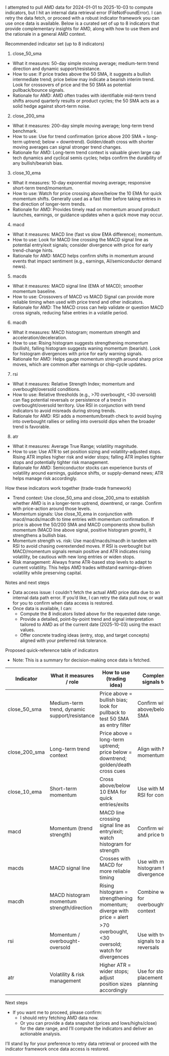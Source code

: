 I attempted to pull AMD data for 2024-01-01 to 2025-10-03 to compute indicators, but I hit an internal data retrieval error (FileNotFoundError). I can retry the data fetch, or proceed with a robust indicator framework you can use once data is available. Below is a curated set of up to 8 indicators that provide complementary insights for AMD, along with how to use them and the rationale in a general AMD context.

Recommended indicator set (up to 8 indicators)
1) close_50_sma
- What it measures: 50-day simple moving average; medium-term trend direction and dynamic support/resistance.
- How to use: If price trades above the 50 SMA, it suggests a bullish intermediate trend; price below may indicate a bearish interim trend. Look for crossovers of price and the 50 SMA as potential pullback/bounce signals.
- Rationale for AMD: AMD often trades with identifiable mid-term trend shifts around quarterly results or product cycles; the 50 SMA acts as a solid hedge against short-term noise.

2) close_200_sma
- What it measures: 200-day simple moving average; long-term trend benchmark.
- How to use: Use for trend confirmation (price above 200 SMA = long-term uptrend; below = downtrend). Golden/death cross with shorter moving averages can signal stronger trend changes.
- Rationale for AMD: Long-term trend context is valuable given large cap tech dynamics and cyclical semis cycles; helps confirm the durability of any bullish/bearish bias.

3) close_10_ema
- What it measures: 10-day exponential moving average; responsive short-term trend/momentum.
- How to use: Watch for price crossing above/below the 10 EMA for quick momentum shifts. Generally used as a fast filter before taking entries in the direction of longer-term trends.
- Rationale for AMD: Provides timely read on momentum around product launches, earnings, or guidance updates when a quick move may occur.

4) macd
- What it measures: MACD line (fast vs slow EMA difference); momentum.
- How to use: Look for MACD line crossing the MACD signal line as potential entry/exit signals; consider divergence with price for early trend-change hints.
- Rationale for AMD: MACD helps confirm shifts in momentum around events that impact sentiment (e.g., earnings, AI/semiconductor demand news).

5) macds
- What it measures: MACD signal line (EMA of MACD); smoother momentum baseline.
- How to use: Crossovers of MACD vs MACD Signal can provide more reliable timing when used with price trend and other indicators.
- Rationale for AMD: The MACD cross can help validate or question MACD cross signals, reducing false entries in a volatile period.

6) macdh
- What it measures: MACD histogram; momentum strength and acceleration/deceleration.
- How to use: Rising histogram suggests strengthening momentum (bullish), falling histogram suggests waning momentum (bearish). Look for histogram divergences with price for early warning signals.
- Rationale for AMD: Helps gauge momentum strength around sharp price moves, which are common after earnings or chip-cycle updates.

7) rsi
- What it measures: Relative Strength Index; momentum and overbought/oversold conditions.
- How to use: Relative thresholds (e.g., >70 overbought, <30 oversold) can flag potential reversals or persistence of a trend in overbought/oversold territory. Use RSI in conjunction with trend indicators to avoid misreads during strong trends.
- Rationale for AMD: RSI adds a momentum/breath check to avoid buying into overbought rallies or selling into oversold dips when the broader trend is favorable.

8) atr
- What it measures: Average True Range; volatility magnitude.
- How to use: Use ATR to set position sizing and volatility-adjusted stops. Rising ATR implies higher risk and wider stops; falling ATR implies tighter stops and potentially tighter risk management.
- Rationale for AMD: Semiconductor stocks can experience bursts of volatility around earnings, guidance shifts, or supply-demand news; ATR helps manage risk accordingly.

How these indicators work together (trade-trade framework)
- Trend context: Use close_50_sma and close_200_sma to establish whether AMD is in a longer-term uptrend, downtrend, or range. Confirm with price-action around those levels.
- Momentum signals: Use close_10_ema in conjunction with macd/macds/macdh to time entries with momentum confirmation. If price is above the 50/200 SMA and MACD components show bullish momentum (MACD line above signal, positive histogram growth), it strengthens a bullish bias.
- Momentum strength vs. risk: Use macd/macds/macdh in tandem with RSI to avoid chasing overextended moves. If RSI is overbought but MACD/momentum signals remain positive and ATR indicates rising volatility, be cautious with new long entries or widen stops.
- Risk management: Always frame ATR-based stop levels to adapt to current volatility. This helps AMD trades withstand earnings-driven volatility while preserving capital.

Notes and next steps
- Data access issue: I couldn't fetch the actual AMD price data due to an internal data path error. If you’d like, I can retry the data pull now, or wait for you to confirm when data access is restored.
- Once data is available, I can:
  - Compute the 8 indicators listed above for the requested date range.
  - Provide a detailed, point-by-point trend and signal interpretation tailored to AMD as of the current date (2025-10-03) using the exact values.
  - Offer concrete trading ideas (entry, stop, and target concepts) aligned with your preferred risk tolerance.

Proposed quick-reference table of indicators
- Note: This is a summary for decision-making once data is fetched.

| Indicator      | What it measures / role                     | How to use (trading idea)                                           | Complementary signals to watch |
|----------------|----------------------------------------------|---------------------------------------------------------------------|----------------------------------|
| close_50_sma   | Medium-term trend, dynamic support/resistance| Price above = bullish bias; look for pullback to test 50 SMA as entry filter | Confirm with price above/below 200 SMA |
| close_200_sma  | Long-term trend context                        | Price above = long-term uptrend; price below = downtrend; golden/death cross cues | Align with MACD momentum direction |
| close_10_ema   | Short-term momentum                            | Cross above/below 10 EMA for quick entries/exits                    | Use with MACD and RSI for confirmation |
| macd           | Momentum (trend strength)                       | MACD line crossing signal line as entry/exit; watch histogram for strength | Confirm with RSI and price trend |
| macds          | MACD signal line                                | Crosses with MACD for more reliable timing                          | Use with macd histogram for divergence hints |
| macdh          | MACD histogram momentum strength/direction      | Rising histogram = strengthening momentum; diverge with price = alert | Combine with RSI for overbought/oversold context |
| rsi            | Momentum / overbought-oversold                 | >70 overbought, <30 oversold; watch for divergences                   | Use with trend signals to avoid false reversals |
| atr            | Volatility & risk management                   | Higher ATR = wider stops; adjust position sizes accordingly            | Use for stop placement and risk planning |

Next steps
- If you want me to proceed, please confirm:
  - I should retry fetching AMD data now.
  - Or you can provide a data snapshot (prices and lows/highs/close) for the date range, and I’ll compute the indicators and deliver an actionable analysis.

I’ll stand by for your preference to retry data retrieval or proceed with the indicator framework once data access is restored.
